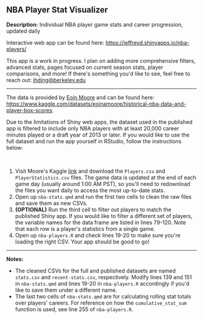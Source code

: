 ## NBA Player Stat Visualizer
**Description:** Individual NBA player game stats and career progression, updated daily

Interactive web app can be found here: https://jeffreyd.shinyapps.io/nba-players/

This app is a work in progress. I plan on adding more comprehensive filters, advanced stats, pages focused on current season stats, player comparisons, and more! If there's something you'd like to see, feel free to reach out: jhding@berkeley.edu

___

The data is provided by [Eoin Moore](https://www.linkedin.com/in/eoin-moore-a336838/) and can be found here:
https://www.kaggle.com/datasets/eoinamoore/historical-nba-data-and-player-box-scores.

Due to the limitations of Shiny web apps, the dataset used in the published app is filtered to include only NBA players with at least 20,000 career minutes played or a draft year of 2013 or later. If you would like to use the full dataset and run the app yourself in RStudio, follow the instructions below:

<br>

  1. Visit Moore's Kaggle [link](https://www.kaggle.com/datasets/eoinamoore/historical-nba-data-and-player-box-scores) and download the `Players.csv` and `PlayerStatistics.csv` files. The game data is updated at the end of each game day (usually around 1:00 AM PST), so you'll need to redownload the files you want daily to access the most up-to-date stats.
  2. Open up `nba-stats.qmd` and run the first two cells to clean the raw files and save them as new CSVs.
  3. **(OPTIONAL)** Run the third cell to filter out players to match the published Shiny app. If you would like to filter a different set of players, the variable names for the data frame are listed in lines 79-120. Note that each row is a player's statistics from a single game.
  4. Open up `nba-players.R` and check lines 19-20 to make sure you're loading the right CSV. Your app should be good to go!


___

**Notes:**
- The cleaned CSVs for the full and published datasets are named `stats.csv` and `recent-stats.csv`, respectively. Modify lines 139 and 151 in `nba-stats.qmd` and lines 19-20 in `nba-players.R` accordingly if you'd like to save them under a different name.
- The last two cells of `nba-stats.qmd` are for calculating rolling stat totals over players' careers. For reference on how the `cumulative_stat_sum` function is used, see line 255 of `nba-players.R`.
